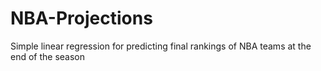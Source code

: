 # NBA-Projections
Simple linear regression for predicting final rankings of NBA teams at the end of the season
